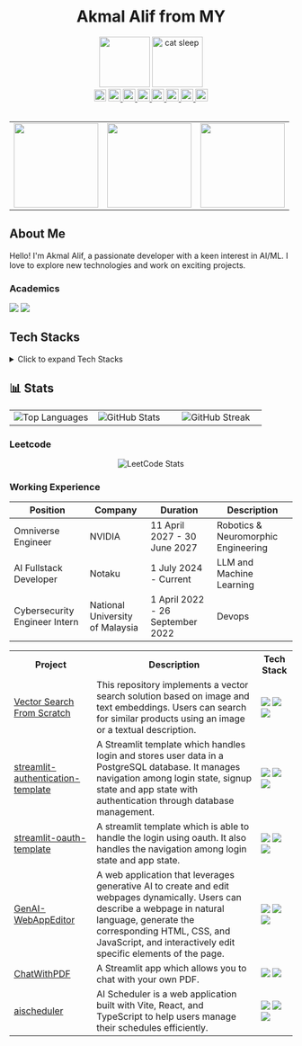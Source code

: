 <h1 align='center'>
  Akmal Alif from MY
</h1>

<div align='center'>
<img src="https://github.com/user-attachments/assets/7de12eaa-a2b1-4d81-a750-cefb5b590b5f" width="90"/>
<img width=90" alt="cat sleep" src="https://github.com/user-attachments/assets/6d027278-2d01-4af3-87ad-eef19c279541" />
</div>

<div align='center'>
<img src="https://komarev.com/ghpvc/?username=4kmal&color=dc143c&style=for-the-badge" alt="Profile Views" style="height:21px;">
<a href="https://akmalalif.com">
 <img src="https://img.shields.io/badge/Portfolio-543DE0?style=for-the-badge&logo=About.me&logoColor=white" alt="Portfolio" style="height:22px;">
</a>
<a href="https://www.linkedin.com/in/akmal-alif/">
 <img src="https://img.shields.io/badge/LinkedIn-0077B5?style=for-the-badge&logo=linkedin&logoColor=white" alt="LinkedIn" style="height:22px;">
</a>
<a href="https://github.com/4kmal">
 <img src="https://img.shields.io/badge/GitHub-100000?style=for-the-badge&logo=github&logoColor=white" alt="GitHub" style="height:22px;">
</a>
<a href="mailto:iamaleep@gmail.com">
 <img src="https://img.shields.io/badge/Gmail-D14836?style=for-the-badge&logo=gmail&logoColor=white" alt="Gmail" style="height:22px;">
</a>
<a href="https://www.instagram.com/4kmal4lif/">
 <img src="https://img.shields.io/badge/Instagram-E4405F?style=for-the-badge&logo=instagram&logoColor=white" alt="Instagram" style="height:22px;">
</a>
<a href="https://4kmal.medium.com">
 <img src="https://img.shields.io/badge/Medium-12100E?style=for-the-badge&logo=medium&logoColor=white" alt="Medium" style="height:22px;">
</a>
<a href="https://www.kaggle.com/4kmal4lif">
 <img src="https://img.shields.io/badge/Kaggle-20BEFF?style=for-the-badge&logo=Kaggle&logoColor=white" alt="Kaggle" style="height:22px;">
</a>
</div>

<br/>

<div align='center'>
  <table>
    <tr>
      <td align='center'>
        <a href='https://ko-fi.com/S6S419B72M'>
          <img src="https://github.com/user-attachments/assets/92d264a7-7ff4-44af-82a8-b29ba61f1628" width="150"/>
        </a>
      </td>
      <td align='center'>
        <a href='https://ko-fi.com/S6S419B72M'>
          <img src="https://github.com/user-attachments/assets/7875cd4a-312a-40a7-8591-e71408b6e6cf" width="150"/>
        </a>
      </td>
      <td align='center'>
        <a>
          <img src="https://github.com/user-attachments/assets/ca227572-71e1-4882-affd-7d7c3dae1de9" width="150"/>
        </a>
      </td>
    </tr>
  </table>
</div>



## About Me
Hello! I'm Akmal Alif, a passionate developer with a keen interest in AI/ML. I love to explore new technologies and work on exciting projects.

### Academics
<span><img src="https://img.shields.io/badge/Uni-[National University of Malaysia]-1877F2?style=for-the-badge"></span>
<span><img src="https://img.shields.io/badge/CGPA-[3.70]-EFEEE9?style=for-the-badge"></span>

## Tech Stacks
<details>
  <summary>Click to expand Tech Stacks</summary>
<table>
  <tr>
    <th>Category</th>
    <th>Skills</th>
  </tr>
  <tr>
    <td>Programming Languages</td>
    <td>
      <img src="https://img.shields.io/badge/-Python-3776AB?style=flat&logo=python&logoColor=white" alt="Python">
      <img src="https://img.shields.io/badge/-C++-00599C?style=flat&logo=c%2B%2B&logoColor=white" alt="C++">
      <img src="https://img.shields.io/badge/-Java-007396?style=flat&logo=java&logoColor=white" alt="Java">
      <img src="https://img.shields.io/badge/-JavaScript-F7DF1E?style=flat&logo=javascript&logoColor=black" alt="JavaScript">
      <img src="https://img.shields.io/badge/-CSS3-1572B6?style=flat&logo=css3" alt="CSS3">
      <img src="https://img.shields.io/badge/-HTML5-E34F26?style=flat&logo=html5&logoColor=white" alt="HTML5">
      <img src="https://img.shields.io/badge/-PHP-777BB4?style=flat&logo=php&logoColor=white" alt="PHP">
      <img src="https://img.shields.io/badge/-SQL-4479A1?style=flat&logo=postgresql&logoColor=white" alt="SQL">
      <img src="https://img.shields.io/badge/-TypeScript-3178C6?style=flat&logo=typescript&logoColor=white" alt="TypeScript">
    </td>
  </tr>
  <tr>
    <td>Frameworks</td>
    <td>
      <img src="https://img.shields.io/badge/-Streamlit-FF4B4B?style=flat&logo=streamlit&logoColor=white" alt="Streamlit">
      <img src="https://img.shields.io/badge/-Vite-646CFF?style=flat&logo=vite&logoColor=white" alt="Vite">
    </td>
  </tr>
  <tr>
    <td>Databases</td>
    <td>
      <img src="https://img.shields.io/badge/-Supabase-3ECF8E?style=flat&logo=supabase&logoColor=white" alt="Supabase">
      <img src="https://img.shields.io/badge/-PostgreSQL-336791?style=flat&logo=postgresql&logoColor=white" alt="PostgreSQL">
      <img src="https://img.shields.io/badge/-Firebase-FFCB2F?style=flat&logo=firebase&logoColor=white" alt="Firebase">
      <img src="https://img.shields.io/badge/-Firestore-FFCB2F?style=flat&logo=firebase&logoColor=white" alt="Firestore">
      <img src="https://img.shields.io/badge/sqlite-%2307405e.svg?style=flat&logo=sqlite&logoColor=white">
    </td>
  </tr>
  <tr>
    <td>Cloud</td>
    <td>
      <img src="https://img.shields.io/badge/-Firebase-FFCB2F?style=flat&logo=firebase&logoColor=white" alt="Firebase">
    </td>
  </tr>
  <tr>
    <td>AI APIs</td>
    <td>
      <img src="https://img.shields.io/badge/-Google Gemini-4285F4?style=flat&logo=google&logoColor=white" alt="Google Gemini">
      <img src="https://img.shields.io/badge/-Hugging Face-FF4B4B?style=flat&logo=huggingface&logoColor=white" alt="Hugging Face">
      <img src="https://img.shields.io/badge/-OpenAI-343434?style=flat&logo=openai&logoColor=white" alt="OpenAI">
    </td>
  </tr>
  <tr>
    <td>Tools</td>
    <td>
      <img src="https://img.shields.io/badge/-Git-F05032?style=flat&logo=git&logoColor=white" alt="Git">
    </td>
  </tr>
  <tr>
    <td>Low/No Code</td>
    <td>
      <img src="https://img.shields.io/badge/-Figma-F24E1E?style=flat&logo=figma&logoColor=white" alt="Figma">
      <img src="https://img.shields.io/badge/-GitHub Copilot-58D6B1?style=flat&logo=github&logoColor=white" alt="GitHub Copilot">
      <img src="https://img.shields.io/badge/-ChatGPT-0061F2?style=flat&logo=openai&logoColor=white" alt="ChatGPT">
      <img src="https://img.shields.io/badge/-JamaiBase-FF6A5C?style=flat&logoColor=white" alt="JamaiBase">
      <img src="https://img.shields.io/badge/-Flowise-2F79C1?style=flat&logo=flowise&logoColor=white" alt="Flowise">
    </td>
  </tr>
</table>
</details>



## 📊 Stats

<table>
  <tr>
    <td width="33%">
      <img src="https://github-readme-stats.vercel.app/api/top-langs/?username=4kmal&theme=tokyonight&hide_border=false&include_all_commits=true&count_private=false&layout=compact" alt="Top Languages" />
    </td>
    <td width="33%">
      <img src="https://github-readme-stats.vercel.app/api?username=4kmal&theme=tokyonight&hide_border=false&include_all_commits=true&count_private=false" alt="GitHub Stats" />
    </td>
    <td width="33%">
      <img src="https://github-readme-streak-stats.herokuapp.com/?user=4kmal&theme=tokyonight&hide_border=false" alt="GitHub Streak" />
    </td>
  </tr>
</table>

### Leetcode
  <div align="center">

  ![LeetCode Stats](https://leetcode.card.workers.dev/4kmalsim?theme=auto&font=baloo&extension=null)

  </div>

### Working Experience

| Position | Company | Duration | Description |
|----------|---------|----------|-------------|
| Omniverse Engineer | NVIDIA | 11 April 2027 - 30 June 2027 | Robotics & Neuromorphic Engineering |
| AI Fullstack Developer | Notaku | 1 July 2024 - Current | LLM and Machine Learning |
| Cybersecurity Engineer Intern | National University of Malaysia | 1 April 2022 - 26 September 2022 | Devops |



<table>
  <tr>
    <th>Project</th>
    <th>Description</th>
    <th>Tech Stack</th>
  </tr>
  <tr>
    <td>
      <a href="https://github.com/4kmal/Vector-Search-From-Scratch">Vector Search From Scratch</a>
    </td>
    <td>This repository implements a vector search solution based on image and text embeddings. Users can search for similar products using an image or a textual description.</td>
    <td>
      <img src="https://img.shields.io/badge/-Python-3776AB?style=flat&logo=python&logoColor=white">
      <img src="https://img.shields.io/badge/-Streamlit-FF4B4B?style=flat&logo=streamlit&logoColor=white">
      <img src="https://img.shields.io/badge/sqlite-%2307405e.svg?style=flat&logo=sqlite&logoColor=white">
    </td>
  </tr>
  <tr>
    <td>
      <a href="https://github.com/4kmal/streamlit-authentication-template">streamlit-authentication-template</a>
    </td>
    <td>A Streamlit template which handles login and stores user data in a PostgreSQL database. It manages navigation among login state, signup state and app state with authentication through database management.</td>
    <td>
      <img src="https://img.shields.io/badge/-Python-3776AB?style=flat&logo=python&logoColor=white">
      <img src="https://img.shields.io/badge/-Streamlit-FF4B4B?style=flat&logo=streamlit&logoColor=white">
      <img src="https://img.shields.io/badge/-PostgreSQL-336791?style=flat&logo=postgresql&logoColor=white">
    </td>
  </tr>
  <tr>
    <td>
      <a href="https://github.com/4kmal/streamlit-oauth-template">streamlit-oauth-template</a>
    </td>
    <td>A streamlit template which is able to handle the login using oauth. It also handles the navigation among login state and app state.</td>
    <td>
      <img src="https://img.shields.io/badge/-Python-3776AB?style=flat&logo=python&logoColor=white">
      <img src="https://img.shields.io/badge/-Streamlit-FF4B4B?style=flat&logo=streamlit&logoColor=white">
      <img src="https://img.shields.io/badge/-Google%20OAuth-4285F4?style=flat&logo=google&logoColor=white">
    </td>
  </tr>
  <tr>
  <tr>
    <td>
      <a href="https://github.com/4kmal/GenAI-WebAppEditor">GenAI-WebAppEditor</a>
    </td>
    <td>A web application that leverages generative AI to create and edit webpages dynamically. Users can describe a webpage in natural language, generate the corresponding HTML, CSS, and JavaScript, and interactively edit specific elements of the page.</td>
    <td>
      <img src="https://img.shields.io/badge/-HTML5-E34F26?style=flat&logo=html5&logoColor=white">
      <img src="https://img.shields.io/badge/-CSS3-1572B6?style=flat&logo=css3">
      <img src="https://img.shields.io/badge/-JavaScript-F7DF1E?style=flat&logo=javascript&logoColor=black">
    </td>
  </tr>
  <tr>
    <td>
      <a href="https://github.com/4kmal/ChatWithPDF">ChatWithPDF</a>
    </td>
    <td>A Streamlit app which allows you to chat with your own PDF.</td>
    <td>
      <img src="https://img.shields.io/badge/-Python-3776AB?style=flat&logo=python&logoColor=white">
      <img src="https://img.shields.io/badge/-Streamlit-FF4B4B?style=flat&logo=streamlit&logoColor=white">
    </td>
  </tr>
    <td>
      <a href="https://github.com/4kmal/aischeduler">aischeduler</a>
    </td>
    <td>AI Scheduler is a web application built with Vite, React, and TypeScript to help users manage their schedules efficiently.</td>
    <td>
      <img src="https://img.shields.io/badge/-React-61DAFB?style=flat&logo=react&logoColor=black">
      <img src="https://img.shields.io/badge/-TypeScript-3178C6?style=flat&logo=typescript&logoColor=white">
      <img src="https://img.shields.io/badge/-Vite-646CFF?style=flat&logo=vite&logoColor=white">
    </td>
  </tr>
</table>

